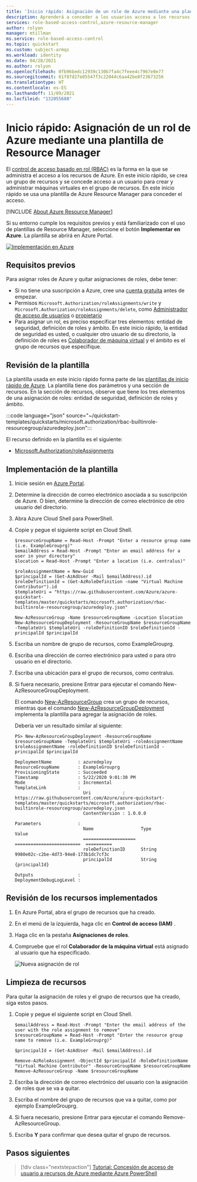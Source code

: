 ```yaml
---
title: 'Inicio rápido: Asignación de un role de Azure mediante una plantilla de Azure Resource Manager (Azure RBAC)'
description: Aprenderá a conceder a los usuarios acceso a los recursos de Azure en el ámbito de grupo de recursos mediante plantillas de Azure Resource Manager y el control de acceso basado en rol de Azure (Azure RBAC).
services: role-based-access-control,azure-resource-manager
author: rolyon
manager: mtillman
ms.service: role-based-access-control
ms.topic: quickstart
ms.custom: subject-armqs
ms.workload: identity
ms.date: 04/28/2021
ms.author: rolyon
ms.openlocfilehash: 0fb96bedc12939c130b7fa4c7feee4c7967e0e77
ms.sourcegitcommit: 61f87d27e05547f3c22044c6aa42be8f23673256
ms.translationtype: HT
ms.contentlocale: es-ES
ms.lasthandoff: 11/09/2021
ms.locfileid: "132055688"
---
```

# <a name="quickstart-assign-an-azure-role-using-an-arm-template"></a>Inicio rápido: Asignación de un rol de Azure mediante una plantilla de Resource Manager

El [control de acceso basado en rol (RBAC)](overview.md) es la forma en la que se administra el acceso a los recursos de Azure. En este inicio rápido, se crea un grupo de recursos y se concede acceso a un usuario para crear y administrar máquinas virtuales en el grupo de recursos. En este inicio rápido se usa una plantilla de Azure Resource Manager para conceder el acceso.

[!INCLUDE [About Azure Resource Manager](../../includes/resource-manager-quickstart-introduction.md)]

Si su entorno cumple los requisitos previos y está familiarizado con el uso de plantillas de Resource Manager, seleccione el botón **Implementar en Azure**. La plantilla se abrirá en Azure Portal.

[![Implementación en Azure](../media/template-deployments/deploy-to-azure.svg)](https://portal.azure.com/#create/Microsoft.Template/uri/https%3A%2F%2Fraw.githubusercontent.com%2FAzure%2Fazure-quickstart-templates%2Fmaster%2Fquickstarts%2Fmicrosoft.authorization%2Frbac-builtinrole-resourcegroup%2Fazuredeploy.json)

## <a name="prerequisites"></a>Requisitos previos

Para asignar roles de Azure y quitar asignaciones de roles, debe tener:

- Si no tiene una suscripción a Azure, cree una [cuenta gratuita](https://azure.microsoft.com/free/?WT.mc_id=A261C142F) antes de empezar.
- Permisos `Microsoft.Authorization/roleAssignments/write` y `Microsoft.Authorization/roleAssignments/delete`, como [Administrador de acceso de usuarios](built-in-roles.md#user-access-administrator) o [propietario](built-in-roles.md#owner)
- Para asignar un rol, es preciso especificar tres elementos: entidad de seguridad, definición de roles y ámbito. En este inicio rápido, la entidad de seguridad es usted, o cualquier otro usuario de su directorio, la definición de roles es [Colaborador de máquina virtual](built-in-roles.md#virtual-machine-contributor) y el ámbito es el grupo de recursos que especifique.

## <a name="review-the-template"></a>Revisión de la plantilla

La plantilla usada en este inicio rápido forma parte de las [plantillas de inicio rápido de Azure](https://azure.microsoft.com/resources/templates/rbac-builtinrole-resourcegroup/). La plantilla tiene dos parámetros y una sección de recursos. En la sección de recursos, observe que tiene los tres elementos de una asignación de roles: entidad de seguridad, definición de roles y ámbito.

:::code language="json" source="~/quickstart-templates/quickstarts/microsoft.authorization/rbac-builtinrole-resourcegroup/azuredeploy.json":::

El recurso definido en la plantilla es el siguiente:

- [Microsoft.Authorization/roleAssignments](/azure/templates/Microsoft.Authorization/roleAssignments)

## <a name="deploy-the-template"></a>Implementación de la plantilla

1. Inicie sesión en [Azure Portal](https://portal.azure.com).

1. Determine la dirección de correo electrónico asociada a su suscripción de Azure. O bien, determine la dirección de correo electrónico de otro usuario del directorio.

1. Abra Azure Cloud Shell para PowerShell.

1. Copie y pegue el siguiente script en Cloud Shell.

    ```azurepowershell
    $resourceGroupName = Read-Host -Prompt "Enter a resource group name (i.e. ExampleGrouprg)"
    $emailAddress = Read-Host -Prompt "Enter an email address for a user in your directory"
    $location = Read-Host -Prompt "Enter a location (i.e. centralus)"

    $roleAssignmentName = New-Guid
    $principalId = (Get-AzAdUser -Mail $emailAddress).id
    $roleDefinitionId = (Get-AzRoleDefinition -name "Virtual Machine Contributor").id
    $templateUri = "https://raw.githubusercontent.com/Azure/azure-quickstart-templates/master/quickstarts/microsoft.authorization/rbac-builtinrole-resourcegroup/azuredeploy.json"

    New-AzResourceGroup -Name $resourceGroupName -Location $location
    New-AzResourceGroupDeployment -ResourceGroupName $resourceGroupName -TemplateUri $templateUri -roleDefinitionID $roleDefinitionId -principalId $principalId
    ```

1. Escriba un nombre de grupo de recursos, como ExampleGrouprg.

1. Escriba una dirección de correo electrónico para usted o para otro usuario en el directorio.

1. Escriba una ubicación para el grupo de recursos, como centralus.

1. Si fuera necesario, presione Entrar para ejecutar el comando New-AzResourceGroupDeployment.

    El comando [New-AzResourceGroup](/powershell/module/az.resources/new-azresourcegroup) crea un grupo de recursos, mientras que el comando [New-AzResourceGroupDeployment](/powershell/module/az.resources/new-azresourcegroupdeployment) implementa la plantilla para agregar la asignación de roles.

    Debería ver un resultado similar al siguiente:

    ```azurepowershell
    PS> New-AzResourceGroupDeployment -ResourceGroupName $resourceGroupName -TemplateUri $templateUri -roleAssignmentName $roleAssignmentName -roleDefinitionID $roleDefinitionId -principalId $principalId

    DeploymentName          : azuredeploy
    ResourceGroupName       : ExampleGrouprg
    ProvisioningState       : Succeeded
    Timestamp               : 5/22/2020 9:01:30 PM
    Mode                    : Incremental
    TemplateLink            :
                              Uri            : https://raw.githubusercontent.com/Azure/azure-quickstart-templates/master/quickstarts/microsoft.authorization/rbac-builtinrole-resourcegroup/azuredeploy.json
                              ContentVersion : 1.0.0.0

    Parameters              :
                              Name                  Type                       Value
                              ====================  =========================  ==========
                              roleDefinitionID      String                     9980e02c-c2be-4d73-94e8-173b1dc7cf3c
                              principalId           String                     {principalId}

    Outputs                 :
    DeploymentDebugLogLevel :
    ```

## <a name="review-deployed-resources"></a>Revisión de los recursos implementados

1. En Azure Portal, abra el grupo de recursos que ha creado.

1. En el menú de la izquierda, haga clic en **Control de acceso (IAM)** .

1. Haga clic en la pestaña **Asignaciones de roles**.

1. Compruebe que el rol **Colaborador de la máquina virtual** está asignado al usuario que ha especificado.

   ![Nueva asignación de rol](./media/quickstart-role-assignments-template/role-assignment-portal.png)

## <a name="clean-up-resources"></a>Limpieza de recursos

Para quitar la asignación de roles y el grupo de recursos que ha creado, siga estos pasos.

1. Copie y pegue el siguiente script en Cloud Shell.

    ```azurepowershell
    $emailAddress = Read-Host -Prompt "Enter the email address of the user with the role assignment to remove"
    $resourceGroupName = Read-Host -Prompt "Enter the resource group name to remove (i.e. ExampleGrouprg)"

    $principalId = (Get-AzAdUser -Mail $emailAddress).id

    Remove-AzRoleAssignment -ObjectId $principalId -RoleDefinitionName "Virtual Machine Contributor" -ResourceGroupName $resourceGroupName
    Remove-AzResourceGroup -Name $resourceGroupName
    ```

1. Escriba la dirección de correo electrónico del usuario con la asignación de roles que se va a quitar.

1. Escriba el nombre del grupo de recursos que va a quitar, como por ejemplo ExampleGrouprg.

1. Si fuera necesario, presione Entrar para ejecutar el comando Remove-AzResourceGroup.

1. Escriba **Y** para confirmar que desea quitar el grupo de recursos.

## <a name="next-steps"></a>Pasos siguientes

> [!div class="nextstepaction"]
> [Tutorial: Concesión de acceso de usuario a recursos de Azure mediante Azure PowerShell](tutorial-role-assignments-user-powershell.md)
